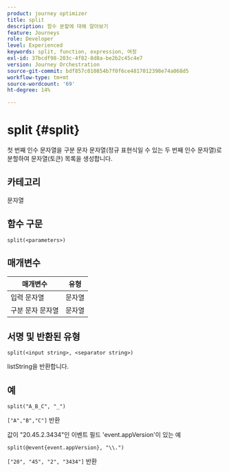 ```yaml
---
product: journey optimizer
title: split
description: 함수 분할에 대해 알아보기
feature: Journeys
role: Developer
level: Experienced
keywords: split, function, expression, 여정
exl-id: 37bcdf98-203c-4f82-8d8a-be2b2c45c4e7
version: Journey Orchestration
source-git-commit: bdf857c010854b7f0f6ce4817012398e74a068d5
workflow-type: tm+mt
source-wordcount: '69'
ht-degree: 14%

---
```


# split {#split}

첫 번째 인수 문자열을 구분 문자 문자열(정규 표현식일 수 있는 두 번째 인수 문자열)로 분할하여 문자열(토큰) 목록을 생성합니다.

## 카테고리

문자열

## 함수 구문

`split(<parameters>)`

## 매개변수

| 매개변수 | 유형 |
|-----------|------------------|
| 입력 문자열 | 문자열 |
| 구분 문자 문자열 | 문자열 |

## 서명 및 반환된 유형

`split(<input string>, <separator string>)`

listString을 반환합니다.

## 예

`split("A_B_C", "_")`

`["A","B","C"]` 반환

값이 &quot;20.45.2.3434&quot;인 이벤트 필드 &#39;event.appVersion&#39;이 있는 예

`split(@event{event.appVersion}, "\\.")`

`["20", "45", "2", "3434"]` 반환
